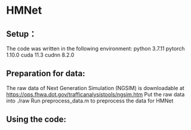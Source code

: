# HMNet
## Setup：
The code was written in the following environment:
python 3.7.11
pytorch 1.10.0
cuda 11.3
cudnn 8.2.0

## Preparation for data:
The raw data of Next Generation Simulation (NGSIM) is downloadable at https://ops.fhwa.dot.gov/trafficanalysistools/ngsim.htm
Put the raw data into ./raw 
Run preprocess_data.m to preprocess the data for HMNet

## Using the code:
